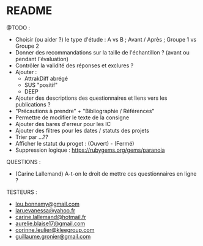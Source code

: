 # README

@TODO :
- Choisir (ou aider ?) le type d'étude : A vs B ; Avant / Après ; Groupe 1 vs Groupe 2
- Donner des recommandations sur la taille de l'échantillon ? (avant ou pendant l'évaluation)
- Contrôler la validité des réponses et exclures ?
- Ajouter :
  - AttrakDiff abrégé
  - SUS "positif"
  - DEEP
- Ajouter des descriptions des questionnaires et liens vers les publications ?
- "Précautions à prendre" + "Bibliographie / Références"
- Permettre de modifier le texte de la consigne
- Ajouter des bares d'erreur pour les IC
- Ajouter des filtres pour les dates / statuts des projets
- Trier par ...??
- Afficher le statut du proget : (Ouvert) - (Fermé)
- Suppression logique : https://rubygems.org/gems/paranoia

QUESTIONS :
- (Carine Lallemand) A-t-on le droit de mettre ces questionnaires en ligne ?

TESTEURS :
- lou.bonnamy@gmail.com
- laruevanessa@yahoo.fr
- carine.lallemand@hotmail.fr
- aurelie.blaise17@gmail.com
- corinne.leulier@kleegroup.com
- guillaume.gronier@gmail.com
